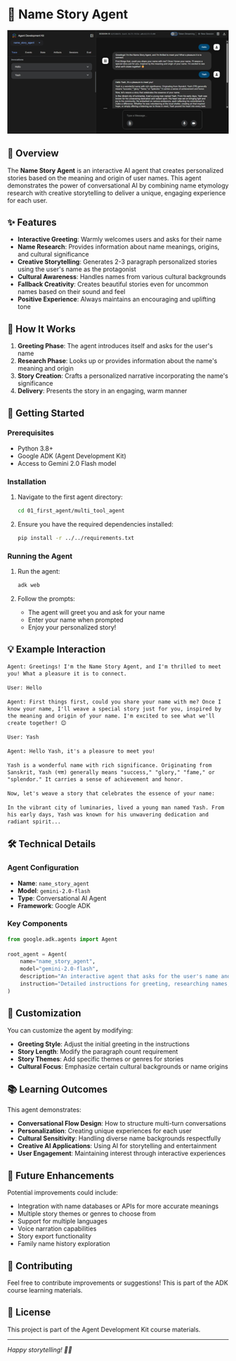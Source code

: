 # 📖 Name Story Agent

![name_story_agent](/Images/01_name_story_agent.png)

## 🌟 Overview

The **Name Story Agent** is an interactive AI agent that creates personalized stories based on the meaning and origin of user names. This agent demonstrates the power of conversational AI by combining name etymology research with creative storytelling to deliver a unique, engaging experience for each user.

## ✨ Features

- **Interactive Greeting**: Warmly welcomes users and asks for their name
- **Name Research**: Provides information about name meanings, origins, and cultural significance
- **Creative Storytelling**: Generates 2-3 paragraph personalized stories using the user's name as the protagonist
- **Cultural Awareness**: Handles names from various cultural backgrounds
- **Fallback Creativity**: Creates beautiful stories even for uncommon names based on their sound and feel
- **Positive Experience**: Always maintains an encouraging and uplifting tone

## 🎯 How It Works

1. **Greeting Phase**: The agent introduces itself and asks for the user's name
2. **Research Phase**: Looks up or provides information about the name's meaning and origin
3. **Story Creation**: Crafts a personalized narrative incorporating the name's significance
4. **Delivery**: Presents the story in an engaging, warm manner

## 🚀 Getting Started

### Prerequisites

- Python 3.8+
- Google ADK (Agent Development Kit)
- Access to Gemini 2.0 Flash model

### Installation

1. Navigate to the first agent directory:
   ```bash
   cd 01_first_agent/multi_tool_agent
   ```

2. Ensure you have the required dependencies installed:
   ```bash
   pip install -r ../../requirements.txt
   ```

### Running the Agent

1. Run the agent:
   ```python
   adk web
   ```

2. Follow the prompts:
   - The agent will greet you and ask for your name
   - Enter your name when prompted
   - Enjoy your personalized story!

## 💡 Example Interaction

```
Agent: Greetings! I'm the Name Story Agent, and I'm thrilled to meet you! What a pleasure it is to connect.

User: Hello

Agent: First things first, could you share your name with me? Once I know your name, I'll weave a special story just for you, inspired by the meaning and origin of your name. I'm excited to see what we'll create together! 😊

User: Yash

Agent: Hello Yash, it's a pleasure to meet you!

Yash is a wonderful name with rich significance. Originating from Sanskrit, Yash (यश) generally means "success," "glory," "fame," or "splendor." It carries a sense of achievement and honor.

Now, let's weave a story that celebrates the essence of your name:

In the vibrant city of luminaries, lived a young man named Yash. From his early days, Yash was known for his unwavering dedication and radiant spirit...
```

## 🛠️ Technical Details

### Agent Configuration

- **Name**: `name_story_agent`
- **Model**: `gemini-2.0-flash`
- **Type**: Conversational AI Agent
- **Framework**: Google ADK

### Key Components

```python
from google.adk.agents import Agent

root_agent = Agent(
    name="name_story_agent",
    model="gemini-2.0-flash",
    description="An interactive agent that asks for the user's name and creates a personalized story based on the meaning and origin of their name.",
    instruction="Detailed instructions for greeting, researching names, and creating stories..."
)
```

## 🎨 Customization

You can customize the agent by modifying:

- **Greeting Style**: Adjust the initial greeting in the instructions
- **Story Length**: Modify the paragraph count requirement
- **Story Themes**: Add specific themes or genres for stories
- **Cultural Focus**: Emphasize certain cultural backgrounds or name origins

## 📚 Learning Outcomes

This agent demonstrates:

- **Conversational Flow Design**: How to structure multi-turn conversations
- **Personalization**: Creating unique experiences for each user
- **Cultural Sensitivity**: Handling diverse name backgrounds respectfully
- **Creative AI Applications**: Using AI for storytelling and entertainment
- **User Engagement**: Maintaining interest through interactive experiences

## 🔮 Future Enhancements

Potential improvements could include:

- Integration with name databases or APIs for more accurate meanings
- Multiple story themes or genres to choose from
- Support for multiple languages
- Voice narration capabilities
- Story export functionality
- Family name history exploration

## 🤝 Contributing

Feel free to contribute improvements or suggestions! This is part of the ADK course learning materials.

## 📄 License

This project is part of the Agent Development Kit course materials.

---

*Happy storytelling! 📖✨*